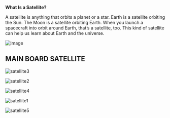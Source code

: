 **What Is a Satellite?**

A satellite is anything that orbits a planet or a star. Earth is a satellite orbiting the Sun. The Moon is a satellite orbiting Earth. When you launch a spacecraft into orbit around Earth, that’s a satellite, too. This kind of satellite can help us learn about Earth and the universe.

![image](https://github.com/user-attachments/assets/1674c9f8-b8b4-4651-be57-1c6f04ab11cd)

## MAIN BOARD SATELLITE

![satellite3](https://github.com/user-attachments/assets/c7e85f22-c9e9-46c7-a272-b79a6289565f)

![satellite2](https://github.com/user-attachments/assets/87f358cf-ebb1-4aeb-9672-4df49aa68ca7)

![satellite4](https://github.com/user-attachments/assets/547a60c5-66f0-475f-a947-d16321c6fa35)

![satellite1](https://github.com/user-attachments/assets/e76a4134-59da-458b-91be-4d8439dae7a0)

![satellite5](https://github.com/user-attachments/assets/2a545c46-6312-4e3a-b8cf-fcf6bf7cb61c)

